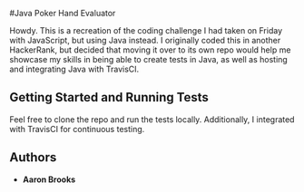 #Java Poker Hand Evaluator

Howdy. This is a recreation of the coding challenge I had taken on Friday with JavaScript, but using Java instead. I originally coded this in another HackerRank, but decided that moving it over to its own repo would help me showcase my skills in being able to create tests in Java, as well as hosting and integrating Java with TravisCI.

## Getting Started and Running Tests

Feel free to clone the repo and run the tests locally. Additionally, I integrated with TravisCI for continuous testing.

## Authors

* **Aaron Brooks**
